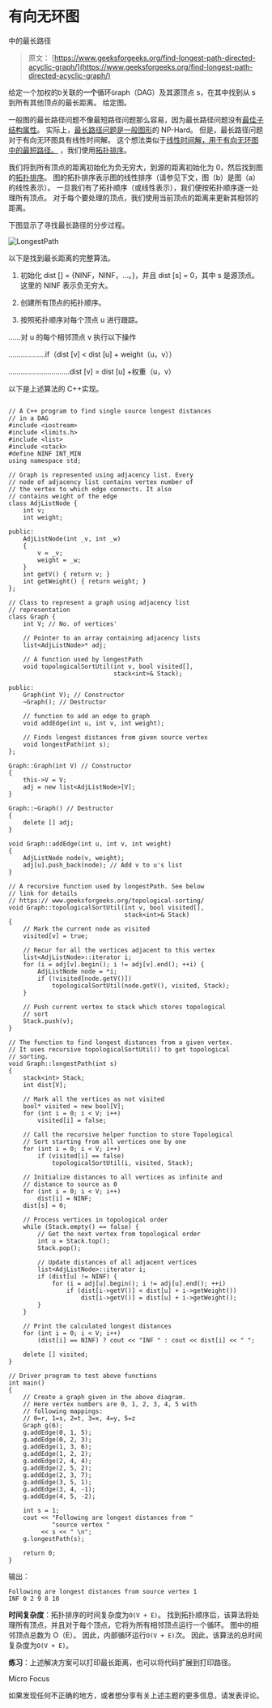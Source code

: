# 有向无环图

中的最长路径

> 原文： [https://www.geeksforgeeks.org/find-longest-path-directed-acyclic-graph/](https://www.geeksforgeeks.org/find-longest-path-directed-acyclic-graph/)

给定一个加权的`D`关联的**一个**循环`G`raph（DAG）及其源顶点 s，在其中找到从 s 到所有其他顶点的最长距离。 给定图。

一般图的最长路径问题不像最短路径问题那么容易，因为最长路径问题没有[最佳子结构属性](https://www.geeksforgeeks.org/dynamic-programming-set-2-optimal-substructure-property/)。 实际上，[最长路径问题是一般图形](http://en.wikipedia.org/wiki/Longest_path_problem)的 NP-Hard。 但是，最长路径问题对于有向无环图具有线性时间解。 这个想法类似于[线性时间解，用于有向无环图中的最短路径。](https://www.geeksforgeeks.org/shortest-path-for-directed-acyclic-graphs/) ，我们使用[拓扑排序](https://www.geeksforgeeks.org/topological-sorting/)。

我们将到所有顶点的距离初始化为负无穷大，到源的距离初始化为 0，然后找到图的[拓扑排序](https://www.geeksforgeeks.org/topological-sorting/)。 图的拓扑排序表示图的线性排序（请参见下文，图（b）是图（a）的线性表示）。 一旦我们有了拓扑顺序（或线性表示），我们便按拓扑顺序逐一处理所有顶点。 对于每个要处理的顶点，我们使用当前顶点的距离来更新其相邻的距离。

下图显示了寻找最长路径的分步过程。

![LongestPath](img/5436e86149d255fbbf9b3dd661ae97b2.png)

以下是找到最长距离的完整算法。

1.  初始化 dist [] = {NINF，NINF，…。}，并且 dist [s] = 0，其中 s 是源顶点。 这里的 NINF 表示负无穷大。

2.  创建所有顶点的拓扑顺序。

3.  按照拓扑顺序对每个顶点 u 进行跟踪。

…...对 u 的每个相邻顶点 v 执行以下操作

………………if（dist [v] < dist [u] + weight（u，v））

…………………………dist [v] = dist [u] +权重（u，v）

以下是上述算法的 C++实现。

```

// A C++ program to find single source longest distances 
// in a DAG 
#include <iostream> 
#include <limits.h> 
#include <list> 
#include <stack> 
#define NINF INT_MIN 
using namespace std; 

// Graph is represented using adjacency list. Every  
// node of adjacency list contains vertex number of  
// the vertex to which edge connects. It also  
// contains weight of the edge  
class AdjListNode {  
    int v;  
    int weight;  

public:  
    AdjListNode(int _v, int _w)  
    {  
        v = _v;  
        weight = _w;  
    }  
    int getV() { return v; }  
    int getWeight() { return weight; }  
};  

// Class to represent a graph using adjacency list  
// representation  
class Graph {  
    int V; // No. of vertices'  

    // Pointer to an array containing adjacency lists  
    list<AdjListNode>* adj;  

    // A function used by longestPath  
    void topologicalSortUtil(int v, bool visited[],  
                             stack<int>& Stack);  

public:  
    Graph(int V); // Constructor  
    ~Graph(); // Destructor 

    // function to add an edge to graph  
    void addEdge(int u, int v, int weight);  

    // Finds longest distances from given source vertex  
    void longestPath(int s);  
};  

Graph::Graph(int V) // Constructor  
{  
    this->V = V;  
    adj = new list<AdjListNode>[V];  
}  

Graph::~Graph() // Destructor  
{  
    delete [] adj;  
}  

void Graph::addEdge(int u, int v, int weight)  
{  
    AdjListNode node(v, weight);  
    adj[u].push_back(node); // Add v to u's list  
}  

// A recursive function used by longestPath. See below  
// link for details  
// https:// www.geeksforgeeks.org/topological-sorting/  
void Graph::topologicalSortUtil(int v, bool visited[],  
                                stack<int>& Stack)  
{  
    // Mark the current node as visited  
    visited[v] = true;  

    // Recur for all the vertices adjacent to this vertex  
    list<AdjListNode>::iterator i;  
    for (i = adj[v].begin(); i != adj[v].end(); ++i) {  
        AdjListNode node = *i;  
        if (!visited[node.getV()])  
            topologicalSortUtil(node.getV(), visited, Stack);  
    }  

    // Push current vertex to stack which stores topological  
    // sort  
    Stack.push(v);  
}  

// The function to find longest distances from a given vertex.  
// It uses recursive topologicalSortUtil() to get topological  
// sorting.  
void Graph::longestPath(int s)  
{  
    stack<int> Stack;  
    int dist[V];  

    // Mark all the vertices as not visited  
    bool* visited = new bool[V];  
    for (int i = 0; i < V; i++)  
        visited[i] = false;  

    // Call the recursive helper function to store Topological  
    // Sort starting from all vertices one by one  
    for (int i = 0; i < V; i++)  
        if (visited[i] == false)  
            topologicalSortUtil(i, visited, Stack);  

    // Initialize distances to all vertices as infinite and  
    // distance to source as 0  
    for (int i = 0; i < V; i++)  
        dist[i] = NINF;  
    dist[s] = 0;  

    // Process vertices in topological order  
    while (Stack.empty() == false) {  
        // Get the next vertex from topological order  
        int u = Stack.top();  
        Stack.pop();  

        // Update distances of all adjacent vertices  
        list<AdjListNode>::iterator i;  
        if (dist[u] != NINF) {  
            for (i = adj[u].begin(); i != adj[u].end(); ++i)  
                if (dist[i->getV()] < dist[u] + i->getWeight())  
                    dist[i->getV()] = dist[u] + i->getWeight();  
        }  
    }  

    // Print the calculated longest distances  
    for (int i = 0; i < V; i++)  
        (dist[i] == NINF) ? cout << "INF " : cout << dist[i] << " "; 

    delete [] visited; 
}  

// Driver program to test above functions  
int main()  
{  
    // Create a graph given in the above diagram.  
    // Here vertex numbers are 0, 1, 2, 3, 4, 5 with  
    // following mappings:  
    // 0=r, 1=s, 2=t, 3=x, 4=y, 5=z  
    Graph g(6);  
    g.addEdge(0, 1, 5);  
    g.addEdge(0, 2, 3);  
    g.addEdge(1, 3, 6);  
    g.addEdge(1, 2, 2);  
    g.addEdge(2, 4, 4);  
    g.addEdge(2, 5, 2);  
    g.addEdge(2, 3, 7);  
    g.addEdge(3, 5, 1);  
    g.addEdge(3, 4, -1);  
    g.addEdge(4, 5, -2);  

    int s = 1;  
    cout << "Following are longest distances from "
            "source vertex "
         << s << " \n";  
    g.longestPath(s);  

    return 0;  
} 

```

输出：

```
Following are longest distances from source vertex 1
INF 0 2 9 8 10
```

**时间复杂度**：拓扑排序的时间复杂度为`O(V + E)`。 找到拓扑顺序后，该算法将处理所有顶点，并且对于每个顶点，它将为所有相邻顶点运行一个循环。 图中的相邻顶点总数为 O（E）。 因此，内部循环运行`O(V + E)`次。 因此，该算法的总时间复杂度为`O(V + E)`。

**练习**：上述解决方案可以打印最长距离，也可以将代码扩展到打印路径。

Micro Focus

如果发现任何不正确的地方，或者想分享有关上述主题的更多信息，请发表评论。

